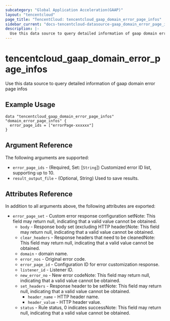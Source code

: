 ```yaml
---
subcategory: "Global Application Acceleration(GAAP)"
layout: "tencentcloud"
page_title: "TencentCloud: tencentcloud_gaap_domain_error_page_infos"
sidebar_current: "docs-tencentcloud-datasource-gaap_domain_error_page_infos"
description: |-
  Use this data source to query detailed information of gaap domain error page infos
---
```


# tencentcloud_gaap_domain_error_page_infos

Use this data source to query detailed information of gaap domain error page infos

## Example Usage

```hcl
data "tencentcloud_gaap_domain_error_page_infos" "domain_error_page_infos" {
  error_page_ids = ["errorPage-xxxxxx"]
}
```

## Argument Reference

The following arguments are supported:

* `error_page_ids` - (Required, Set: [`String`]) Customized error ID list, supporting up to 10.
* `result_output_file` - (Optional, String) Used to save results.

## Attributes Reference

In addition to all arguments above, the following attributes are exported:

* `error_page_set` - Custom error response configuration setNote: This field may return null, indicating that a valid value cannot be obtained.
  * `body` - Response body set (excluding HTTP header)Note: This field may return null, indicating that a valid value cannot be obtained.
  * `clear_headers` - Response headers that need to be cleanedNote: This field may return null, indicating that a valid value cannot be obtained.
  * `domain` - domain name.
  * `error_nos` - Original error code.
  * `error_page_id` - Configuration ID for error customization response.
  * `listener_id` - Listener ID.
  * `new_error_no` - New error codeNote: This field may return null, indicating that a valid value cannot be obtained.
  * `set_headers` - Response header to be setNote: This field may return null, indicating that a valid value cannot be obtained.
    * `header_name` - HTTP header name.
    * `header_value` - HTTP header value.
  * `status` - Rule status, 0 indicates successNote: This field may return null, indicating that a valid value cannot be obtained.




